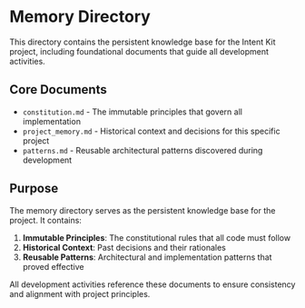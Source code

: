 # Memory Directory

This directory contains the persistent knowledge base for the Intent Kit project, including foundational documents that guide all development activities.

## Core Documents

- `constitution.md` - The immutable principles that govern all implementation
- `project_memory.md` - Historical context and decisions for this specific project
- `patterns.md` - Reusable architectural patterns discovered during development

## Purpose

The memory directory serves as the persistent knowledge base for the project. It contains:

1. **Immutable Principles**: The constitutional rules that all code must follow
2. **Historical Context**: Past decisions and their rationales
3. **Reusable Patterns**: Architectural and implementation patterns that proved effective

All development activities reference these documents to ensure consistency and alignment with project principles.